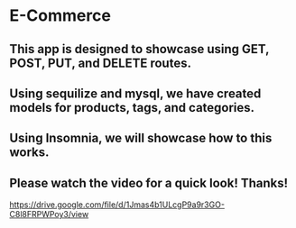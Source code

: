 # E-Commerce

## This app is designed to showcase using GET, POST, PUT, and DELETE routes.

## Using sequilize and mysql, we have created models for products, tags, and categories.

## Using Insomnia, we will showcase how to this works. 

## Please watch the video for a quick look!  Thanks!

https://drive.google.com/file/d/1Jmas4b1ULcgP9a9r3GO-C8l8FRPWPoy3/view